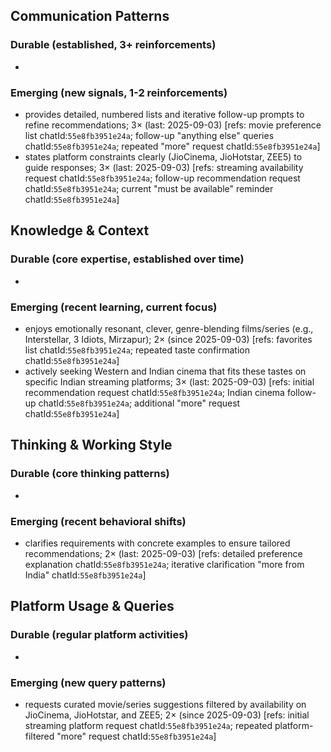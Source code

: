 ## Communication Patterns
### Durable (established, 3+ reinforcements)
-

### Emerging (new signals, 1-2 reinforcements)
- provides detailed, numbered lists and iterative follow-up prompts to refine recommendations; 3× (last: 2025-09-03) [refs: movie preference list chatId:`55e8fb3951e24a`; follow-up "anything else" queries chatId:`55e8fb3951e24a`; repeated "more" request chatId:`55e8fb3951e24a`]
- states platform constraints clearly (JioCinema, JioHotstar, ZEE5) to guide responses; 3× (last: 2025-09-03) [refs: streaming availability request chatId:`55e8fb3951e24a`; follow-up recommendation request chatId:`55e8fb3951e24a`; current "must be available" reminder chatId:`55e8fb3951e24a`]

## Knowledge & Context
### Durable (core expertise, established over time)
-

### Emerging (recent learning, current focus)
- enjoys emotionally resonant, clever, genre-blending films/series (e.g., Interstellar, 3 Idiots, Mirzapur); 2× (since 2025-09-03) [refs: favorites list chatId:`55e8fb3951e24a`; repeated taste confirmation chatId:`55e8fb3951e24a`]
- actively seeking Western and Indian cinema that fits these tastes on specific Indian streaming platforms; 3× (last: 2025-09-03) [refs: initial recommendation request chatId:`55e8fb3951e24a`; Indian cinema follow-up chatId:`55e8fb3951e24a`; additional "more" request chatId:`55e8fb3951e24a`]

## Thinking & Working Style
### Durable (core thinking patterns)
-

### Emerging (recent behavioral shifts)
- clarifies requirements with concrete examples to ensure tailored recommendations; 2× (last: 2025-09-03) [refs: detailed preference explanation chatId:`55e8fb3951e24a`; iterative clarification "more from India" chatId:`55e8fb3951e24a`]

## Platform Usage & Queries
### Durable (regular platform activities)
-

### Emerging (new query patterns)
- requests curated movie/series suggestions filtered by availability on JioCinema, JioHotstar, and ZEE5; 2× (since 2025-09-03) [refs: initial streaming platform request chatId:`55e8fb3951e24a`; repeated platform-filtered "more" request chatId:`55e8fb3951e24a`]